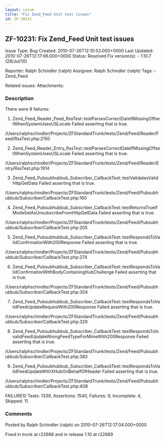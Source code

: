 ```yaml
---
layout: issue
title: "Fix Zend_Feed Unit test issues"
id: ZF-10231
---
```


ZF-10231: Fix Zend\_Feed Unit test issues
-----------------------------------------

 Issue Type: Bug Created: 2010-07-26T12:10:53.000+0000 Last Updated: 2010-07-26T12:17:06.000+0000 Status: Resolved Fix version(s): - 1.10.7 (28/Jul/10)
 
 Reporter:  Ralph Schindler (ralph)  Assignee:  Ralph Schindler (ralph)  Tags: - Zend\_Feed
 
 Related issues: 
 Attachments: 
### Description

There were 9 failures:

1) Zend\_Feed\_Reader\_Feed\_RssTest::testParsesCorrectDateIfMissingOffsetWhenSystemUsesUSLocale Failed asserting that is true.

/Users/ralphschindler/Projects/ZFStandardTrunk/tests/Zend/Feed/Reader/Feed/RssTest.php:2150

2) Zend\_Feed\_Reader\_Entry\_RssTest::testParsesCorrectDateIfMissingOffsetWhenSystemUsesUSLocale Failed asserting that is true.

/Users/ralphschindler/Projects/ZFStandardTrunk/tests/Zend/Feed/Reader/Entry/RssTest.php:1914

3) Zend\_Feed\_Pubsubhubbub\_Subscriber\_CallbackTest::testValidatesValidHttpGetData Failed asserting that is true.

/Users/ralphschindler/Projects/ZFStandardTrunk/tests/Zend/Feed/Pubsubhubbub/Subscriber/CallbackTest.php:160

4) Zend\_Feed\_Pubsubhubbub\_Subscriber\_CallbackTest::testReturnsTrueIfModeSetAsUnsubscribeFromHttpGetData Failed asserting that is true.

/Users/ralphschindler/Projects/ZFStandardTrunk/tests/Zend/Feed/Pubsubhubbub/Subscriber/CallbackTest.php:205

5) Zend\_Feed\_Pubsubhubbub\_Subscriber\_CallbackTest::testRespondsToValidConfirmationWith200Response Failed asserting that is true.

/Users/ralphschindler/Projects/ZFStandardTrunk/tests/Zend/Feed/Pubsubhubbub/Subscriber/CallbackTest.php:274

6) Zend\_Feed\_Pubsubhubbub\_Subscriber\_CallbackTest::testRespondsToValidConfirmationWithBodyContainingHubChallenge Failed asserting that is true.

/Users/ralphschindler/Projects/ZFStandardTrunk/tests/Zend/Feed/Pubsubhubbub/Subscriber/CallbackTest.php:304

7) Zend\_Feed\_Pubsubhubbub\_Subscriber\_CallbackTest::testRespondsToValidFeedUpdateRequestWith200Response Failed asserting that is true.

/Users/ralphschindler/Projects/ZFStandardTrunk/tests/Zend/Feed/Pubsubhubbub/Subscriber/CallbackTest.php:329

8) Zend\_Feed\_Pubsubhubbub\_Subscriber\_CallbackTest::testRespondsToInvalidFeedUpdateWrongFeedTypeForMimeWith200Response Failed asserting that is true.

/Users/ralphschindler/Projects/ZFStandardTrunk/tests/Zend/Feed/Pubsubhubbub/Subscriber/CallbackTest.php:383

9) Zend\_Feed\_Pubsubhubbub\_Subscriber\_CallbackTest::testRespondsToValidFeedUpdateWithXHubOnBehalfOfHeader Failed asserting that is true.

/Users/ralphschindler/Projects/ZFStandardTrunk/tests/Zend/Feed/Pubsubhubbub/Subscriber/CallbackTest.php:408

FAILURES! Tests: 1339, Assertions: 1540, Failures: 9, Incomplete: 4, Skipped: 11.

 

 

### Comments

Posted by Ralph Schindler (ralph) on 2010-07-26T12:17:04.000+0000

Fixed in trunk at r22688 and in release 1.10 at r22689

 

 